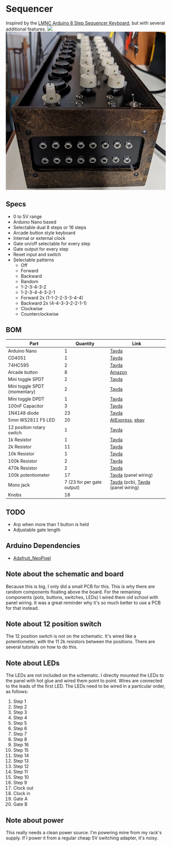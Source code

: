 # Sequencer
Inspired by the [LMNC Arduino 8 Step Sequencer Keyboard](https://www.lookmumnocomputer.com/sequencer-keyboard), but with several additional features.
![](images/sequencer.png)
![](images/gates_out.jpg)

## Specs
 * 0 to 5V range
 * Arduino Nano based
 * Selectable dual 8 steps or 16 steps
 * Arcade button style keyboard
 * Internal or external clock
 * Gate on/off selectable for every step
 * Gate output for every step
 * Reset input and switch
 * Selectable patterns
    * Off
    * Forward
    * Backward
    * Random
    * 1-2-3-4-3-2
    * 1-2-3-4-4-3-2-1
    * Forward 2x (1-1-2-2-3-3-4-4)
    * Backward 2x (4-4-3-3-2-2-1-1)
    * Clockwise
    * Counterclockwise

## BOM
| Part | Quantity | Link |
|------|------|------|
| Arduino Nano | 1 | [Tayda](https://www.taydaelectronics.com/nano-3-0-controller-compatible-with-arduino-nano-usb-driver.html) |
| CD4051 | 1 | [Tayda](https://www.taydaelectronics.com/cd4051-4051-ic-cmos-multiplex-demultiplexer.html) |
| 74HC595 | 2 | [Tayda](https://www.taydaelectronics.com/74hc595-8-bit-shift-register-ic.html) |
| Arcade button | 8 | [Amazon](https://a.co/d/00wVvfu) |
| Mini toggle SPDT | 2 | [Tayda](https://www.taydaelectronics.com/mini-toggle-switch-spdt-on-on.html) |
| Mini toggle SPDT (momentary) | 2 | [Tayda](https://www.taydaelectronics.com/momentary-mini-toggle-switch-spdt-on-off-on.html) |
| Mini toggle DPDT | 1 | [Tayda](https://www.taydaelectronics.com/mini-toggle-switch-dpdt-on-on.html) |
| 100nF Capacitor | 3 | [Tayda](https://www.taydaelectronics.com/0-1uf-100v-5-polyester-film-box-type-capacitor.html) |
| 1N4148 diode | 23 | [Tayda](https://www.taydaelectronics.com/1n4148-switching-signal-diode.html) |
| 5mm WS2811 F5 LED | 20 | [AliExpress](https://www.aliexpress.us/item/2251832527100547.html?gatewayAdapt=glo2usa4itemAdapt), [ebay](https://www.ebay.com/itm/225210423475?itmmeta=01HS53S4ZVHJHBY52T8WQZB1ET&hash=item346f9658b3:g:pUQAAOSwwGdf8ocz&itmprp=enc%3AAQAJAAAAwCDUYGcz5qj68xjJYhneY0VaI0AsSksXRR7zNsdxxVYPv%2BTpHbM6i6Cse7igi7r5pkI4ketezPmbqDTaU3huAlq58YY7W5qptqD56XkPZG7GSnOwLtegVyQoB51Hfvr%2BzgxCyjLdDuAnd0qzc8QuIPkxoM4O4NsTp0nrkO%2FBAysmSOFaF0JAeZIQaoKVNi9e1xnuLqgQoH9CKrZYwR4DYm8v4WXOQEnFtDER7cRtcld9aYo08zqe6yW89MqrQOQFFA%3D%3D%7Ctkp%3ABk9SR4jQ5KPJYw) |
| 12 position rotary switch | 1 | [Tayda](https://www.taydaelectronics.com/rotary-switch-1-pole-12-position-alpha-sr2611f.html) |
| 1k Resistor | 1 | [Tayda](https://www.taydaelectronics.com/10-x-resistor-1k-ohm-1-4w-1-metal-film-pkg-of-10.html) |
| 2k Resistor | 11 | [Tayda](https://www.taydaelectronics.com/resistor-2k-ohm-1-4w-1-metal-film-pkg-of-10.html) |
| 10k Resistor | 1 | [Tayda](https://www.taydaelectronics.com/10-x-resistor-10k-ohm-1-4w-1-metal-film-pkg-of-10.html) |
| 100k Resistor | 2 | [Tayda](https://www.taydaelectronics.com/10-x-resistor-100k-ohm-1-4w-1-metal-film-pkg-of-10.html) |
| 470k Resistor | 2 | [Tayda](https://www.taydaelectronics.com/10-x-resistor-470k-ohm-1-4w-1-metal-film-pkg-of-10.html) |
| 100k potentiometer | 17 | [Tayda](https://www.taydaelectronics.com/tayda-100k-ohm-linear-taper-potentiometer-with-solder-lugs.html) (panel wiring) |
| Mono jack | 7 (23 for per gate output) | [Tayda](https://www.taydaelectronics.com/pj-3001f-3-5-mm-mono-phone-jack.html) (pcb), [Tayda](https://www.taydaelectronics.com/3-5mm-earphone-mono-plug.html) (panel wiring) |
| Knobs | 18 |

## TODO
 * Arp when more than 1 button is held
 * Adjustable gate length

## Arduino Dependencies
 * [Adafruit_NeoPixel](https://github.com/adafruit/Adafruit_NeoPixel)

## Note about the schematic and board
Because this is big, I only did a small PCB for this. This is why there are random components floating above the board. For the remaining components (pots, buttons, switches, LEDs) I wired them old school with panel wiring. It was a great reminder why it's so much better to use a PCB for that instead.

## Note about 12 position switch
The 12 position switch is not on the schematic. It's wired like a potentiometer, with the 11 2k resistors between the positions. There are several tutorials on how to do this.

## Note about LEDs
The LEDs are not included on the schematic. I directly mounted the LEDs to the panel with hot glue and wired them point to point. Wires are connected to the leads of the first LED. The LEDs need to be wired in a particular order, as follows:
1. Step 1
1. Step 2
1. Step 3
1. Step 4
1. Step 5
1. Step 6
1. Step 7
1. Step 8
1. Step 16
1. Step 15
1. Step 14
1. Step 13
1. Step 12
1. Step 11
1. Step 10
1. Step 9
1. Clock out
1. Clock in
1. Gate A
1. Gate B

## Note about power
This really needs a clean power source. I'm powering mine from my rack's supply. If I power it from a regular cheap 5V switching adapter, it's noisy.


